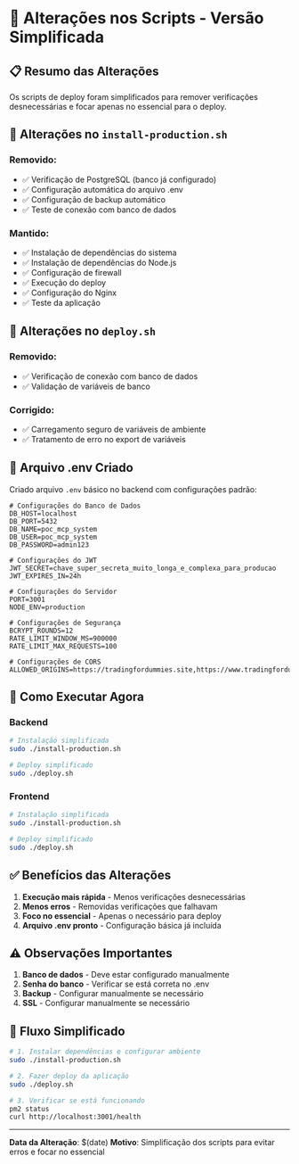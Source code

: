 # 🔧 Alterações nos Scripts - Versão Simplificada

## 📋 **Resumo das Alterações**

Os scripts de deploy foram simplificados para remover verificações desnecessárias e focar apenas no essencial para o deploy.

## 🔄 **Alterações no `install-production.sh`**

### **Removido:**
- ✅ Verificação de PostgreSQL (banco já configurado)
- ✅ Configuração automática do arquivo .env
- ✅ Configuração de backup automático
- ✅ Teste de conexão com banco de dados

### **Mantido:**
- ✅ Instalação de dependências do sistema
- ✅ Instalação de dependências do Node.js
- ✅ Configuração de firewall
- ✅ Execução do deploy
- ✅ Configuração do Nginx
- ✅ Teste da aplicação

## 🔄 **Alterações no `deploy.sh`**

### **Removido:**
- ✅ Verificação de conexão com banco de dados
- ✅ Validação de variáveis de banco

### **Corrigido:**
- ✅ Carregamento seguro de variáveis de ambiente
- ✅ Tratamento de erro no export de variáveis

## 📁 **Arquivo .env Criado**

Criado arquivo `.env` básico no backend com configurações padrão:

```env
# Configurações do Banco de Dados
DB_HOST=localhost
DB_PORT=5432
DB_NAME=poc_mcp_system
DB_USER=poc_mcp_system
DB_PASSWORD=admin123

# Configurações do JWT
JWT_SECRET=chave_super_secreta_muito_longa_e_complexa_para_producao
JWT_EXPIRES_IN=24h

# Configurações do Servidor
PORT=3001
NODE_ENV=production

# Configurações de Segurança
BCRYPT_ROUNDS=12
RATE_LIMIT_WINDOW_MS=900000
RATE_LIMIT_MAX_REQUESTS=100

# Configurações de CORS
ALLOWED_ORIGINS=https://tradingfordummies.site,https://www.tradingfordummies.site
```

## 🚀 **Como Executar Agora**

### **Backend**
```bash
# Instalação simplificada
sudo ./install-production.sh

# Deploy simplificado
sudo ./deploy.sh
```

### **Frontend**
```bash
# Instalação simplificada
sudo ./install-production.sh

# Deploy simplificado
sudo ./deploy.sh
```

## ✅ **Benefícios das Alterações**

1. **Execução mais rápida** - Menos verificações desnecessárias
2. **Menos erros** - Removidas verificações que falhavam
3. **Foco no essencial** - Apenas o necessário para deploy
4. **Arquivo .env pronto** - Configuração básica já incluída

## ⚠️ **Observações Importantes**

1. **Banco de dados** - Deve estar configurado manualmente
2. **Senha do banco** - Verificar se está correta no .env
3. **Backup** - Configurar manualmente se necessário
4. **SSL** - Configurar manualmente se necessário

## 🔧 **Fluxo Simplificado**

```bash
# 1. Instalar dependências e configurar ambiente
sudo ./install-production.sh

# 2. Fazer deploy da aplicação
sudo ./deploy.sh

# 3. Verificar se está funcionando
pm2 status
curl http://localhost:3001/health
```

---

**Data da Alteração**: $(date)
**Motivo**: Simplificação dos scripts para evitar erros e focar no essencial 